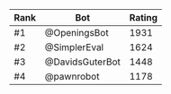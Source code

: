 Rank|Bot|Rating
---|---|---
#1|@OpeningsBot|1931
#2|@SimplerEval|1624
#3|@DavidsGuterBot|1448
#4|@pawnrobot|1178
